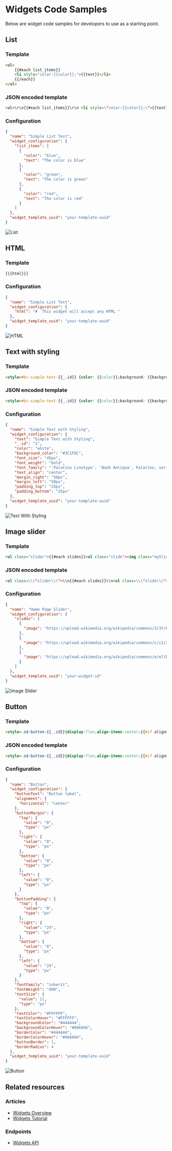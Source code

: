 # Widgets Code Samples



Below are widget code samples for developers to use as a starting point.

## List

### Template

```html showLineNumbers
<ul>
    {{#each list_items}}
    <li style="color:{{color}};">{{text}}</li>
    {{/each}}
</ul>
```

### JSON encoded template

```html showLineNumbers
<ul>\r\n{{#each list_items}}\r\n <li style=\"color:{{color}};\">{{text}}<\/li>\r\n{{\/each}}\r\n<\/ul>
```

### Configuration

```json showLineNumbers
{
  "name": "Simple List Test",
  "widget_configuration": {
    "list_items": [
      {
        "color": "blue",
        "text": "The color is blue"
      },
      {
        "color": "green",
        "text": "The color is green"
      },
      {
        "color": "red",
        "text": "The color is red"
      }
    ]
  },
  "widget_template_uuid": "your-template-uuid"
}
```

![List](https://raw.githubusercontent.com/bigcommerce/dev-docs/master/assets/images/widgets-code-samples-01.png "List")

## HTML

### Template

```html showLineNumbers
{{{html}}}
```

### Configuration

```json showLineNumbers
{
  "name": "Simple List Test",
  "widget_configuration": {
    "html": "#  This widget will accept any HTML "
  },
  "widget_template_uuid": "your-template-uuid"
}
```

![HTML](https://raw.githubusercontent.com/bigcommerce/dev-docs/master/assets/images/widgets-code-samples-01.png "HTML")

## Text with styling

### Template

```html showLineNumbers
<style>#bc-simple-text-{{_.id}} {color: {{color}};background: {{background_color}};font-size: {{font_size}};font-style: {{font_style}};font-weight: {{font_weight}};font-family: {{font_family}};text-align: {{text_align}};margin-top: {{margin_top}};margin-bottom: {{margin_bottom}};margin-left: {{margin_left}};margin-right: {{margin_right}};padding-top: {{padding_top}};padding-bottom: {{padding_bottom}};padding-left: {{padding_left}};padding-right: {{padding_right}};}</style><p id='bc-simple-text-{{_.id}}'>{{text}}</p>
```

### JSON encoded template

```html showLineNumbers
<style>#bc-simple-text-{{_.id}} {color: {{color}};background: {{background_color}};font-size: {{font_size}};font-style: {{font_style}};font-weight: {{font_weight}};font-family: {{font_family}};text-align: {{text_align}};margin-top: {{margin_top}};margin-bottom: {{margin_bottom}};margin-left: {{margin_left}};margin-right: {{margin_right}};padding-top: {{padding_top}};padding-bottom: {{padding_bottom}};padding-left: {{padding_left}};padding-right: {{padding_right}};}<\/style><p id='bc-simple-text-{{_.id}}'>{{text}}<\/p>
```

### Configuration

```json showLineNumbers
{
  "name": "Simple Text with Styling",
  "widget_configuration": {
    "text": "Simple Text with Styling",
    "_.id": "1",
    "color": "white",
    "background_color": "#3C1F8C",
    "font_size": "45px",
    "font_weight": "bold",
    "font_family": "'Palatino Linotype', 'Book Antiqua', Palatino, serif",
    "text_align": "center",
    "margin_right": "50px",
    "margin_left": "50px",
    "padding_top": "25px",
    "padding_bottom": "25px"
  },
  "widget_template_uuid": "your-template-uuid"
}
```


![Text With Styling](https://raw.githubusercontent.com/bigcommerce/dev-docs/master/assets/images/widgets-code-samples-01.png "Text With Styling")

## Image slider

### Template

```html showLineNumbers
<ul class="slider">{{#each slides}}<ul class="slide"><img class="mySlides" src="{{image}}"/></ul>{{/each}}</ul><script>var slideIndex=0;carousel();function carousel(){var i;var x=document.getElementsByClassName("mySlides");for (i=0; i < x.length; i++){x[i].style.display="none";}slideIndex++;if (slideIndex > x.length){slideIndex=1}x[slideIndex-1].style.display="block"; setTimeout(carousel, 4000); // Change image every 4 seconds}</script>
```

### JSON encoded template

```html showLineNumbers
<ul class=\\\"slider\\\">\\n{{#each slides}}\\n<ul class=\\\"slide\\\"><img class=\\\"mySlides\\\" src=\\\"{{image}}\\\"\/><\/ul>\\n{{\/each}}\\n<\/ul>\\n<script>\\nvar slideIndex = 0;\\ncarousel();\\nfunction carousel() {\\nvar i;\\nvar x = document.getElementsByClassName(\\\"mySlides\\\");\\nfor (i = 0; i < x.length; i++) {\\nx[i].style.display = \\\"none\\\"; \\n}\\nslideIndex++;\\nif (slideIndex > x.length) {slideIndex = 1} \\nx[slideIndex-1].style.display = \\\"block\\\"; \\nsetTimeout(carousel, 4000); \/\/ Change image every 4 seconds\\n}\\n<\/script>
```

### Configuration

```json showLineNumbers
{
  "name": "Home Page Slider",
  "widget_configuration": {
    "slides": [
      {
        "image": "https://upload.wikimedia.org/wikipedia/commons/3/3f/Puppy_French_Bulldog.jpg"
      },
      {
        "image": "https://upload.wikimedia.org/wikipedia/commons/c/c1/2009-04-21_APBT_pup_on_deck.jpg"
      },
      {
        "image": "https://upload.wikimedia.org/wikipedia/commons/e/e7/Beagle_puppy_Cadet.jpg"
      }
    ]
  },
  "widget_template_uuid": "your-widget-id"
}
```

![Image Slider](https://raw.githubusercontent.com/bigcommerce/dev-docs/master/assets/images/widgets-code-samples-04.png "Image Slider")

## Button

### Template

```html showLineNumbers
<style>.sd-button-{{_.id}}{display:flex;align-items:center;{{#if alignment.horizontal '===' 'center'}}justify-content: center;{{else if alignment.horizontal '===' 'left'}}justify-content: flex-start;{{else if alignment.horizontal '===' 'right'}}justify-content: flex-end;{{/if}}}.sd-button-{{_.id}}a{color:{{textColor}};font-size:{{textSize.value}}{{textSize.type}};font-family:{{fontFamily}};font-weight:{{fontWeight}};padding-top:{{buttonPadding.top.value}}{{buttonPadding.top.type}};padding-right:{{buttonPadding.right.value}}{{buttonPadding.right.type}};padding-bottom:{{buttonPadding.bottom.value}}{{buttonPadding.bottom.type}};padding-left:{{buttonPadding.left.value}}{{buttonPadding.left.type}};margin-top:{{buttonMargin.top.value}}{{buttonMargin.top.type}};margin-right:{{buttonMargin.right.value}}{{buttonMargin.right.type}};margin-bottom:{{buttonMargin.bottom.value}}{{buttonMargin.bottom.type}};margin-left:{{buttonMargin.left.value}}{{buttonMargin.left.type}};text-align:center;text-decoration:none}.sd-button-{{_.id}}a{background-color:{{backgroundColor}};border:{{buttonBorder}}px solid{{borderColor}};border-radius:{{borderRadius}}px}.sd-button-{{_.id}}a:hover{background-color:{{backgroundColorHover}};border-color:{{borderColorHover}};color:{{textColorHover}}}@media only screen and (max-width: 700px){.sd-button-{{_.id}}{}}</style><div class="sd-button-widget sd-button-{{_.id}}"> <a href="{{buttonLink}}" role="button">{{buttonText}}</a></div>
```

### JSON encoded template

```html showLineNumbers
<style>.sd-button-{{_.id}}{display:flex;align-items:center;{{#if alignment.horizontal '===' 'center'}}justify-content: center;{{else if alignment.horizontal '===' 'left'}}justify-content: flex-start;{{else if alignment.horizontal '===' 'right'}}justify-content: flex-end;{{\/if}}}.sd-button-{{_.id}}a{color:{{textColor}};font-size:{{textSize.value}}{{textSize.type}};font-family:{{fontFamily}};font-weight:{{fontWeight}};padding-top:{{buttonPadding.top.value}}{{buttonPadding.top.type}};padding-right:{{buttonPadding.right.value}}{{buttonPadding.right.type}};padding-bottom:{{buttonPadding.bottom.value}}{{buttonPadding.bottom.type}};padding-left:{{buttonPadding.left.value}}{{buttonPadding.left.type}};margin-top:{{buttonMargin.top.value}}{{buttonMargin.top.type}};margin-right:{{buttonMargin.right.value}}{{buttonMargin.right.type}};margin-bottom:{{buttonMargin.bottom.value}}{{buttonMargin.bottom.type}};margin-left:{{buttonMargin.left.value}}{{buttonMargin.left.type}};text-align:center;text-decoration:none}.sd-button-{{_.id}}a{background-color:{{backgroundColor}};border:{{buttonBorder}}px solid{{borderColor}};border-radius:{{borderRadius}}px}.sd-button-{{_.id}}a:hover{background-color:{{backgroundColorHover}};border-color:{{borderColorHover}};color:{{textColorHover}}}@media only screen and (max-width: 700px){.sd-button-{{_.id}}{}}<\/style><div class=\"sd-button-widget sd-button-{{_.id}}\"> <a href=\"{{buttonLink}}\" role=\"button\">{{buttonText}}<\/a><\/div>

```

### Configuration

```json showLineNumbers
{
  "name": "Button",
  "widget_configuration": {
    "buttonText": "Button label",
    "alignment": {
      "horizontal": "center"
    },
    "buttonMargin": {
      "top": {
        "value": "0",
        "type": "px"
      },
      "right": {
        "value": "0",
        "type": "px"
      },
      "bottom": {
        "value": "0",
        "type": "px"
      },
      "left": {
        "value": "0",
        "type": "px"
      }
    },
    "buttonPadding": {
      "top": {
        "value": "8",
        "type": "px"
      },
      "right": {
        "value": "24",
        "type": "px"
      },
      "bottom": {
        "value": "8",
        "type": "px"
      },
      "left": {
        "value": "24",
        "type": "px"
      }
    },
    "fontFamily": "inherit",
    "fontWeight": "400",
    "textSize": {
      "value": 21,
      "type": "px"
    },
    "textColor": "#FFFFFF",
    "textColorHover": "#FFFFFF",
    "backgroundColor": "#444444",
    "backgroundColorHover": "#666666",
    "borderColor": "#444444",
    "borderColorHover": "#666666",
    "buttonBorder": 1,
    "borderRadius": 4
  },
  "widget_template_uuid": "your-template-uuid"
}
```

![Button](https://raw.githubusercontent.com/bigcommerce/dev-docs/master/assets/images/widgets-code-samples-05.png "Button")

## Related resources

### Articles
* [Widgets Overview](/api-docs/store-management/widgets/overview)
* [Widgets Tutorial](/api-docs/store-management/widgets/tutorials/tutorial)

### Endpoints
* [Widgets API](/api-reference/storefront/widgets-api)